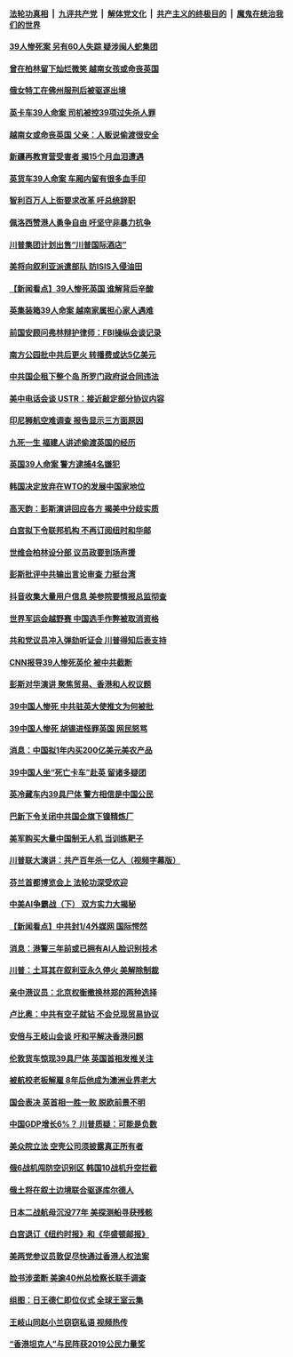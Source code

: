 ####  [法轮功真相](../../../../basic/blob/master/README.md?t=10270501) &nbsp;|&nbsp; [九评共产党](../../../../9ping.md/blob/master/README.md?t=10270501) &nbsp;|&nbsp; [解体党文化](../../../../jtdwh.md/blob/master/README.md?t=10270501)  &nbsp;|&nbsp; [共产主义的终极目的](../../../../gczydzjmd.md/blob/master/README.md?t=10270501) &nbsp;|&nbsp; [魔鬼在统治我们的世界](../../../../mgztzwmdsj.md/blob/master/README.md?t=10270501) 

#### [39人惨死案 另有60人失踪 疑涉闽人蛇集团](../pages/nsc418/n11614698.md?t=10270501) 

#### [曾在柏林留下灿烂微笑 越南女孩或命丧英国](../pages/nsc418/n11614693.md?t=10270501) 

#### [俄女特工在佛州服刑后被驱逐出境](../pages/nsc418/n11614516.md?t=10270501) 

#### [英卡车39人命案 司机被控39项过失杀人罪](../pages/nsc418/n11614362.md?t=10270501) 

#### [越南女或命丧英国 父亲：人贩说偷渡很安全](../pages/nsc418/n11614234.md?t=10270501) 

#### [新疆再教育营受害者 揭15个月血泪遭遇](../pages/nsc418/n11613985.md?t=10270501) 

#### [英货车39人命案 车厢内留有很多血手印](../pages/nsc418/n11613865.md?t=10270501) 

#### [智利百万人上街要求改革 吁总统辞职](../pages/nsc418/n11613624.md?t=10270501) 

#### [佩洛西赞港人勇争自由 吁坚守非暴力抗争](../pages/nsc418/n11613643.md?t=10270501) 

#### [川普集团计划出售“川普国际酒店”](../pages/nsc418/n11613217.md?t=10270501) 

#### [美将向叙利亚派遣部队 防ISIS入侵油田](../pages/nsc418/n11613085.md?t=10270501) 

#### [【新闻看点】39人惨死英国 谁解背后辛酸](../pages/nsc418/n11612678.md?t=10270501) 

#### [英集装箱39人命案 越南家属担心家人遇难](../pages/nsc418/n11612754.md?t=10270501) 

#### [前国安顾问弗林辩护律师：FBI操纵会谈记录](../pages/nsc418/n11612310.md?t=10270501) 

#### [南方公园批中共后更火 转播费或达5亿美元](../pages/nsc418/n11612457.md?t=10270501) 

#### [中共国企租下整个岛 所罗门政府说合同违法](../pages/nsc418/n11612532.md?t=10270501) 

#### [美中电话会谈 USTR：接近敲定部分协议内容](../pages/nsc418/n11612360.md?t=10270501) 

#### [印尼狮航空难调查 报告显示三方面原因](../pages/nsc418/n11612312.md?t=10270501) 

#### [九死一生 福建人讲述偷渡英国的经历](../pages/nsc418/n11612333.md?t=10270501) 

#### [英国39人命案 警方逮捕4名嫌犯](../pages/nsc418/n11612293.md?t=10270501) 

#### [韩国决定放弃在WTO的发展中国家地位](../pages/nsc418/n11611642.md?t=10270501) 

#### [高天韵：彭斯演讲回应各方 揭美中分歧实质](../pages/nsc418/n11611522.md?t=10270501) 

#### [白宫拟下令联邦机构 不再订阅纽时和华邮](../pages/nsc418/n11611005.md?t=10270501) 

#### [世维会柏林设分部 议员政要到场声援](../pages/nsc418/n11610626.md?t=10270501) 

#### [彭斯批评中共输出言论审查 力挺台湾](../pages/nsc418/n11610511.md?t=10270501) 

#### [抖音收集大量用户信息 美参院要情报总监彻查](../pages/nsc418/n11610051.md?t=10270501) 

#### [世界军运会越野赛 中国选手作弊被取消资格](../pages/nsc418/n11609552.md?t=10270501) 

#### [共和党议员冲入弹劾听证会 川普得知后表支持](../pages/nsc418/n11609777.md?t=10270501) 

#### [CNN报导39人惨死英伦 被中共截断](../pages/nsc418/n11609987.md?t=10270501) 

#### [彭斯对华演讲 聚焦贸易、香港和人权议题](../pages/nsc418/n11609665.md?t=10270501) 

#### [39中国人惨死 中共驻英大使推文为何被批](../pages/nsc418/n11609933.md?t=10270501) 

#### [39中国人惨死 胡锡进怪罪英国 网民怒骂](../pages/nsc418/n11609863.md?t=10270501) 

#### [消息：中国拟1年内买200亿美元美农产品](../pages/nsc418/n11609650.md?t=10270501) 

#### [39中国人坐“死亡卡车”赴英 留诸多疑团](../pages/nsc418/n11609715.md?t=10270501) 

#### [英冷藏车内39具尸体 警方相信是中国公民](../pages/nsc418/n11609247.md?t=10270501) 

#### [巴新下令关闭中共国企旗下镍精炼厂](../pages/nsc418/n11609534.md?t=10270501) 

#### [美军购买大量中国制无人机 当训练靶子](../pages/nsc418/n11609019.md?t=10270501) 

#### [川普联大演讲：共产百年杀一亿人（视频字幕版）](../pages/nsc418/n11608275.md?t=10270501) 

#### [芬兰首都博览会上 法轮功深受欢迎](../pages/nsc418/n11607112.md?t=10270501) 

#### [中美AI争霸战（下） 双方实力大揭秘](../pages/nsc418/n11596204.md?t=10270501) 

#### [【新闻看点】中共封1/4外媒网 国际愕然](../pages/nsc418/n11607690.md?t=10270501) 

#### [消息：港警三年前或已拥有AI人脸识别技术](../pages/nsc418/n11607739.md?t=10270501) 

#### [川普：土耳其在叙利亚永久停火 美解除制裁](../pages/nsc418/n11607416.md?t=10270501) 

#### [亲中港议员：北京权衡撤换林郑的两种选择](../pages/nsc418/n11607466.md?t=10270501) 

#### [卢比奥：中共有空子就钻 不会兑现贸易协议](../pages/nsc418/n11607317.md?t=10270501) 

#### [安倍与王岐山会谈 吁和平解决香港问题](../pages/nsc418/n11606909.md?t=10270501) 

#### [伦敦货车惊现39具尸体 英国首相发推关注](../pages/nsc418/n11607116.md?t=10270501) 

#### [被航校老板解雇 8年后他成为澳洲业界老大](../pages/nsc418/n11606802.md?t=10270501) 

#### [国会表决 英首相一胜一败 脱欧前景不明](../pages/nsc418/n11606780.md?t=10270501) 

#### [中国GDP增长6%？ 川普质疑：可能是负数](../pages/nsc418/n11606807.md?t=10270501) 

#### [美众院立法 空壳公司须披露真正所有者](../pages/nsc418/n11606647.md?t=10270501) 

#### [俄6战机闯防空识别区 韩国10战机升空拦截](../pages/nsc418/n11606367.md?t=10270501) 

#### [俄土将在叙土边境联合驱逐库尔德人](../pages/nsc418/n11605725.md?t=10270501) 

#### [日本二战航母沉没77年 美探测船寻获残骸](../pages/nsc418/n11605572.md?t=10270501) 

#### [白宫退订《纽约时报》和《华盛顿邮报》](../pages/nsc418/n11605451.md?t=10270501) 

#### [美两党参议员敦促尽快通过香港人权法案](../pages/nsc418/n11605588.md?t=10270501) 

#### [脸书涉垄断 美逾40州总检察长联手调查](../pages/nsc418/n11605307.md?t=10270501) 

#### [组图：日王德仁即位仪式 全球王室云集](../pages/nsc418/n11605374.md?t=10270501) 

#### [王岐山同赵小兰窃窃私语 视频热传](../pages/nsc418/n11605303.md?t=10270501) 

#### [“香港坦克人”与民阵获2019公民力量奖](../pages/nsc418/n11605191.md?t=10270501) 

